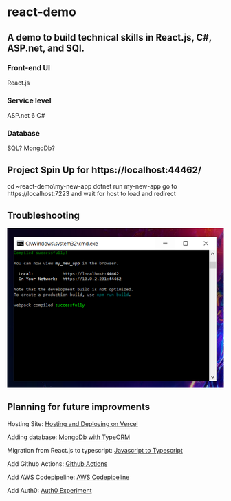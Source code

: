 # react-demo
## A demo to build technical skills in React.js, C#, ASP.net, and SQl. 

### Front-end UI
React.js

### Service level 
ASP.net 6 
C#

### Database
SQL? MongoDb?


## Project Spin Up for https://localhost:44462/
cd ~react-demo\my-new-app
dotnet run my-new-app
go to https://localhost:7223 and wait for host to load and redirect

## Troubleshooting 

![If page does not load data make sure the terminal with the webpack has complied successfully. ](/my-new-app/images/readme-correct-spin-up.PNG)

## Planning for future improvments

Hosting Site: [Hosting and Deploying on Vercel](https://www.atatus.com/blog/host-react-app-for-free/#:~:text=4.-,Vercel,the%20popular%20development%20platform%20Next.)

Adding database: [MongoDb with TypeORM](https://www.tutorialspoint.com/typeorm/typeorm_working_with_mongodb.htm)

Migration from React.js to typescript: [Javascript to Typescript](https://marketsplash.com/tutorials/typescript/how-to-convert-react-js-to-typescript/#:~:text=js%20project%20to%20TypeScript%20can%20help%20catch%20errors%20earlier%20and,and%20using%20TypeScript%20with%20JSX)

Add Github Actions: [Github Actions](https://dev.to/dyarleniber/setting-up-a-ci-cd-workflow-on-github-actions-for-a-react-app-with-github-pages-and-codecov-4hnp)

Add AWS Codepipeline: [AWS Codepipeline](https://aws.amazon.com/codepipeline/)

Add Auth0: [Auth0 Experiment](https://auth0.com/blog/complete-guide-to-react-user-authentication/)



